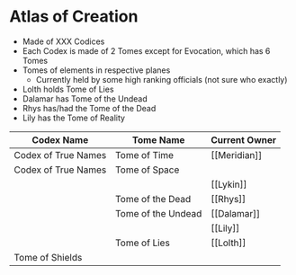 # Atlas of Creation
- Made of XXX Codices
- Each Codex is made of 2 Tomes except for Evocation, which has 6 Tomes
- Tomes of elements in respective planes
	- Currently held by some high ranking officials (not sure who exactly)
- Lolth holds Tome of Lies
- Dalamar has Tome of the Undead
- Rhys has/had the Tome of the Dead
- Lily has the Tome of Reality

| Codex Name          | Tome Name          | Current Owner |
| ------------------- | ------------------ | ------------- |
| Codex of True Names | Tome of Time       | [[Meridian]]  |
| Codex of True Names | Tome of Space      |               |
|                     |                    | [[Lykin]]     |
|                     | Tome of the Dead   | [[Rhys]]      |
|                     | Tome of the Undead | [[Dalamar]]   |
|                     |                    | [[Lily]]      |
|                     | Tome of Lies       | [[Lolth]]     |
| Tome of Shields     |                    |               |
